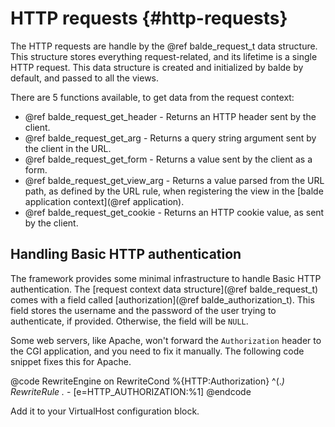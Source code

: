HTTP requests {#http-requests}
=============

The HTTP requests are handle by the @ref balde_request_t data structure. This structure stores everything request-related, and its lifetime is a single HTTP request. This data structure is created and initialized by balde by default, and passed to all the views.

There are 5 functions available, to get data from the request context:

- @ref balde_request_get_header - Returns an HTTP header sent by the client.
- @ref balde_request_get_arg - Returns a query string argument sent by the client in the URL.
- @ref balde_request_get_form - Returns a value sent by the client as a form.
- @ref balde_request_get_view_arg - Returns a value parsed from the URL path, as defined by the URL rule, when registering the view in the [balde application context](@ref application).
- @ref balde_request_get_cookie - Returns an HTTP cookie value, as sent by the client.


Handling Basic HTTP authentication
----------------------------------

The framework provides some minimal infrastructure to handle Basic HTTP authentication. The [request context data structure](@ref balde_request_t) comes with a field called [authorization](@ref balde_authorization_t). This field stores the username and the password of the user trying to authenticate, if provided. Otherwise, the field will be ``NULL``.

Some web servers, like Apache, won't forward the ``Authorization`` header to the CGI application, and you need to fix it manually. The following code snippet fixes this for Apache.

@code
RewriteEngine on
RewriteCond %{HTTP:Authorization} ^(.*)
RewriteRule .* - [e=HTTP_AUTHORIZATION:%1]
@endcode

Add it to your VirtualHost configuration block.
